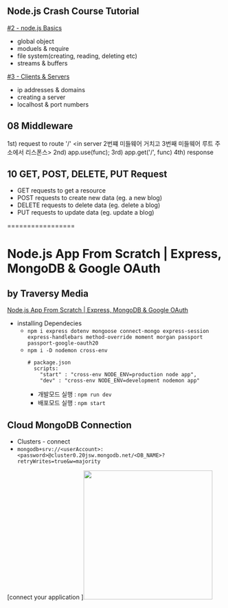 ## Node.js Crash Course Tutorial

[#2 - node.js Basics](https://www.youtube.com/watch?v=OIBIXYLJjsI&list=PL4cUxeGkcC9jsz4LDYc6kv3ymONOKxwBU&index=2)
  - global object
  - moduels & require
  - file system(creating, reading, deleting etc)
  - streams & buffers

[#3 - Clients & Servers](https://www.youtube.com/watch?v=-HPZ1leCV8k&list=PL4cUxeGkcC9jsz4LDYc6kv3ymONOKxwBU&index=3)
  - ip addresses & domains
  - creating a server
  - localhost & port numbers

## 08 Middleware
  
  1st) request to route '/'
      <in server 2번쨰 미들웨어 거치고 3번째 미들웨어 루트 주소에서 리스폰스>
      2nd) app.use(func);
      3rd) app.get('/', func)
  4th) response
  
## 10 GET, POST, DELETE, PUT Request
- GET requests to get a resource
- POST requests to create new data (eg. a new blog)
- DELETE requests to delete data (eg. delete a blog)
- PUT requests to update data  (eg. update a blog)


=================
# Node.js App From Scratch | Express, MongoDB & Google OAuth
## by Traversy Media 
[Node.js App From Scratch | Express, MongoDB & Google OAuth](https://www.youtube.com/watch?v=SBvmnHTQIPY&list=LL&index=1&t=1515s)

- installing Dependecies 
  - `npm i express dotenv mongoose connect-mongo express-session express-handlebars method-override moment morgan passport passport-google-oauth20`
  - `npm i -D nodemon cross-env`
      ```
      # package.json
        scripts:
          "start" : "cross-env NODE_ENV=production node app",
          "dev" : "cross-env NODE_ENV=development nodemon app"
      ```
      - 개발모드 실행 :  `npm run dev`
      - 배포모드 실행 :  `npm start`

## Cloud MongoDB Connection
- Clusters - connect
- `mongodb+srv://<userAccount>:<password>@cluster0.20jsw.mongodb.net/<DB_NAME>?retryWrites=true&w=majority`


[connect your application ]<img src="https://github.com/42azimut/node_Study/nodeZScratch/imgREADME/connect.png" width="300px">

  
